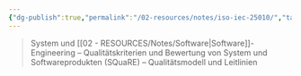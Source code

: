 ```yaml
---
{"dg-publish":true,"permalink":"/02-resources/notes/iso-iec-25010/","tags":["informatik/netzwerk/ISO"],"noteIcon":"","updated":"2025-10-29T12:59:07.045+01:00"}
---
```


>System und [[02 - RESOURCES/Notes/Software\|Software]]-Engineering – Qualitätskriterien und Bewertung von System und Softwareprodukten (SQuaRE) – Qualitätsmodell und Leitlinien